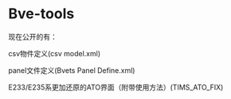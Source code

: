 # Bve-tools

现在公开的有：

csv物件定义(csv model.xml)

panel文件定义(Bvets Panel Define.xml)

E233/E235系更加还原的ATO界面（附带使用方法）(TIMS_ATO_FIX)
